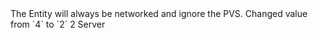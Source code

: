 <function name="FL_EDICT_ALWAYS" parent="pvs" type="libraryfield">
	<description>
		The Entity will always be networked and ignore the PVS.
		<changed version="0.7">
			Changed value from `4` to `2`
		</changed>
	</description>
	<value>2</value>
	<realm>Server</realm>
</function>